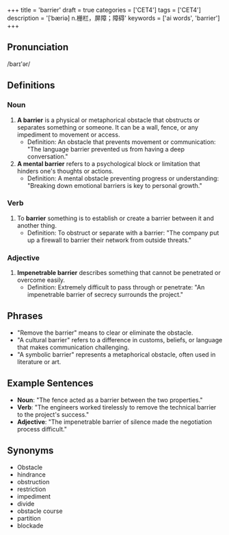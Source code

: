 +++
title = 'barrier'
draft = true
categories = ['CET4']
tags = ['CET4']
description = '[ˈbæriə] n.栅栏，屏障；障碍'
keywords = ['ai words', 'barrier']
+++

## Pronunciation
/barɪ'ər/

## Definitions
### Noun
1. **A barrier** is a physical or metaphorical obstacle that obstructs or separates something or someone. It can be a wall, fence, or any impediment to movement or access.
   - Definition: An obstacle that prevents movement or communication: "The language barrier prevented us from having a deep conversation."
2. **A mental barrier** refers to a psychological block or limitation that hinders one's thoughts or actions.
   - Definition: A mental obstacle preventing progress or understanding: "Breaking down emotional barriers is key to personal growth."

### Verb
1. To **barrier** something is to establish or create a barrier between it and another thing.
   - Definition: To obstruct or separate with a barrier: "The company put up a firewall to barrier their network from outside threats."

### Adjective
1. **Impenetrable barrier** describes something that cannot be penetrated or overcome easily.
   - Definition: Extremely difficult to pass through or penetrate: "An impenetrable barrier of secrecy surrounds the project."

## Phrases
- "Remove the barrier" means to clear or eliminate the obstacle.
- "A cultural barrier" refers to a difference in customs, beliefs, or language that makes communication challenging.
- "A symbolic barrier" represents a metaphorical obstacle, often used in literature or art.

## Example Sentences
- **Noun**: "The fence acted as a barrier between the two properties."
- **Verb**: "The engineers worked tirelessly to remove the technical barrier to the project's success."
- **Adjective**: "The impenetrable barrier of silence made the negotiation process difficult."

## Synonyms
- Obstacle
- hindrance
- obstruction
- restriction
- impediment
- divide
- obstacle course
- partition
- blockade
